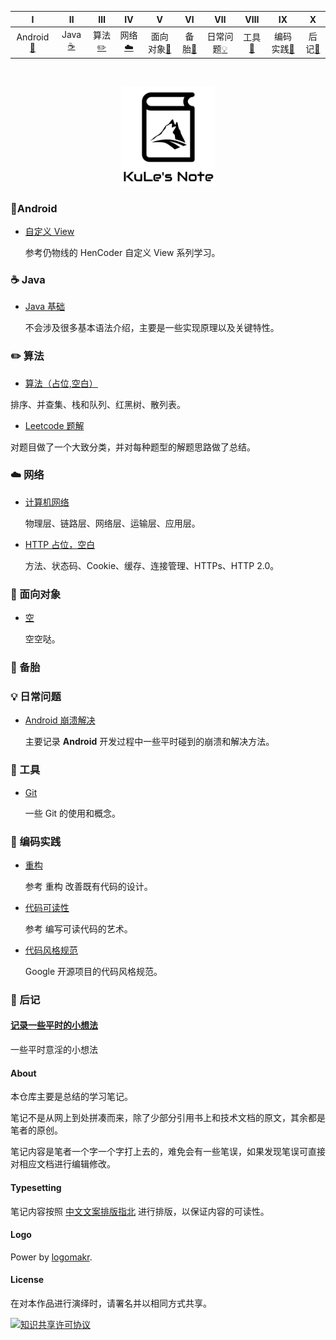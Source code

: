| Ⅰ | Ⅱ | Ⅲ | Ⅳ | Ⅴ | Ⅵ | Ⅶ | Ⅷ | Ⅸ | Ⅹ |
| :--------: | :---------: | :---------: | :---------: | :---------: | :---------:| :---------: | :-------: | :-------:| :------:|
| Android[:iphone:](#iphoneandroid) | Java [:coffee:](#coffee-java)| 算法[:pencil2:](#pencil2-算法) | 网络[:cloud:](#cloud-网络) | 面向对象[:couple:](#couple-面向对象) |备胎[:floppy_disk:](#floppy_disk-数据库)|  日常问题[:bulb:](#bulb-日常问题)| 工具[:hammer:](#hammer-工具)| 编码实践[:speak_no_evil:](#speak_no_evil-编码实践)| 后记[:memo:](#memo-后记) |


<br><div align="center"><img src="other/LogoMakr_0zpEzN.png" width="150px"><br>
</div>

### :iphone:Android
- [自定义 View](https://github.com/ttuy111/Note/blob/master/notes/customView/CustomView%20Guide.md)

  参考仍物线的 HenCoder 自定义 View 系列学习。

### :coffee: Java

- [Java 基础]()

  不会涉及很多基本语法介绍，主要是一些实现原理以及关键特性。

### :pencil2: 算法

  - [算法（占位,空白）]()

   排序、并查集、栈和队列、红黑树、散列表。

   - [Leetcode 题解](https://github.com/ttuy111/Note/blob/master/notes/leetCode/LeetCode%20Guide.md)

  对题目做了一个大致分类，并对每种题型的解题思路做了总结。

### :cloud: 网络 

- [计算机网络]()

  物理层、链路层、网络层、运输层、应用层。

- [HTTP 占位，空白]()

  方法、状态码、Cookie、缓存、连接管理、HTTPs、HTTP 2.0。
  

### :couple: 面向对象

- [空]()

  空空哒。

### :floppy_disk: 备胎 



### :bulb: 日常问题 

- [Android 崩溃解决](https://github.com/ttuy111/Note/blob/master/notes/Android%20Solve.md)

  主要记录 **Android** 开发过程中一些平时碰到的崩溃和解决方法。

### :hammer: 工具 

- [Git]()

  一些 Git 的使用和概念。


### :speak_no_evil: 编码实践 

- [重构]()

  参考 重构 改善既有代码的设计。

- [代码可读性]()

  参考 编写可读代码的艺术。

- [代码风格规范]()

  Google 开源项目的代码风格规范。

### :memo: 后记 

#### [记录一些平时的小想法](https://github.com/ttuy111/Note/blob/master/notes/idea/意淫%20Guide.md)  
  
  一些平时意淫的小想法  

#### About

本仓库主要是总结的学习笔记。

笔记不是从网上到处拼凑而来，除了少部分引用书上和技术文档的原文，其余都是笔者的原创。

笔记内容是笔者一个字一个字打上去的，难免会有一些笔误，如果发现笔误可直接对相应文档进行编辑修改。


#### Typesetting

笔记内容按照 [中文文案排版指北](http://mazhuang.org/wiki/chinese-copywriting-guidelines/) 进行排版，以保证内容的可读性。




#### Logo

Power by [logomakr](https://logomakr.com/).


#### License

在对本作品进行演绎时，请署名并以相同方式共享。

<a rel="license" href="http://creativecommons.org/licenses/by-nc-sa/4.0/"><img alt="知识共享许可协议" style="border-width:0" src="https://i.creativecommons.org/l/by-nc-sa/4.0/88x31.png" /></a>

